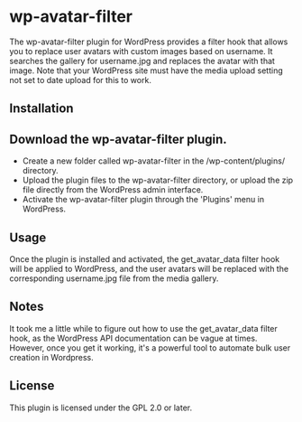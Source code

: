 # wp-avatar-filter

The wp-avatar-filter plugin for WordPress provides a filter hook that allows you to replace user avatars with custom images based on username. It searches the gallery for username.jpg and replaces the avatar with that image. Note that your WordPress site must have the media upload setting not set to date upload for this to work.

## Installation

## Download the wp-avatar-filter plugin.
- Create a new folder called wp-avatar-filter in the /wp-content/plugins/ directory.
- Upload the plugin files to the wp-avatar-filter directory, or upload the zip file directly from the WordPress admin interface.
- Activate the wp-avatar-filter plugin through the 'Plugins' menu in WordPress.

## Usage

Once the plugin is installed and activated, the get_avatar_data filter hook will be applied to WordPress, and the user avatars will be replaced with the corresponding username.jpg file from the media gallery.

## Notes

It took me a little while to figure out how to use the get_avatar_data filter hook, as the WordPress API documentation can be vague at times. However, once you get it working, it's a powerful tool to automate bulk user creation in Wordpress.

## License

This plugin is licensed under the GPL 2.0 or later.
